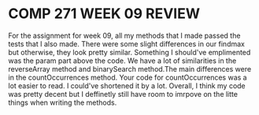# COMP 271 WEEK 09 REVIEW

For the assignment for week 09, all my methods that I made passed the tests that I also made. There were some slight differences in our findmax but otherwise, they look pretty similar. Something I should've emplimented was the param part above the code. We have a lot of similarities in the reverseArray method and binarySearch method.The main differences were in the countOccurrences method. Your code for countOccurrences was a lot easier to read. I could've shortened it by a lot. Overall, I think my code was pretty decent but I deffinetly still have room to imrpove on the litte things when writing the methods.
